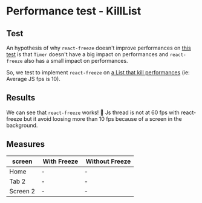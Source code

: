 # Performance test - KillList

## Test

An hypothesis of why `react-freeze` doesn't improve performances on [this test](./react-freeze.md) is that `Timer` doesn't have a big impact on performances and `react-freeze` also has a small impact on performances.

So, we test to implement `react-freeze` on [a List that kill performances](../../src/apps/AppWithKillList.tsx) (ie: Average JS fps is 10).

## Results

We can see that `react-freeze` works! 🎉 Js thread is not at 60 fps with react-freeze but it avoid loosing more than 10 fps because of a screen in the background.

## Measures

<!-- prettier-ignore -->
| screen   |  With Freeze |  Without Freeze |
| -------- | ------------ | --------------- |
| Home     | -            | -               |
| Tab 2    | -            | -               |
| Screen 2 | -            | -               |

